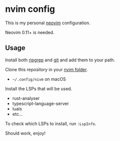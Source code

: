# nvim config
This is my personal [neovim](neovim.io) configuration.

Neovim 0.11+ is needed.

## Usage
Install both [ripgrep](https://neovim.io/doc/user/lua-guide.html#lua-guide-config) and [git](https://git-scm.com/downloads) and add them to your path.

Clone this repository in your [nvim folder](https://neovim.io/doc/user/lua-guide.html#lua-guide-config).
 - `~/.config/nivm` on macOS

Install the LSPs that will be used.
 - rust-analyser
 - typescript-language-server
 - luals
 - etc...

To check which LSPs to install, run `:LspInfo`.

Should work, enjoy!
